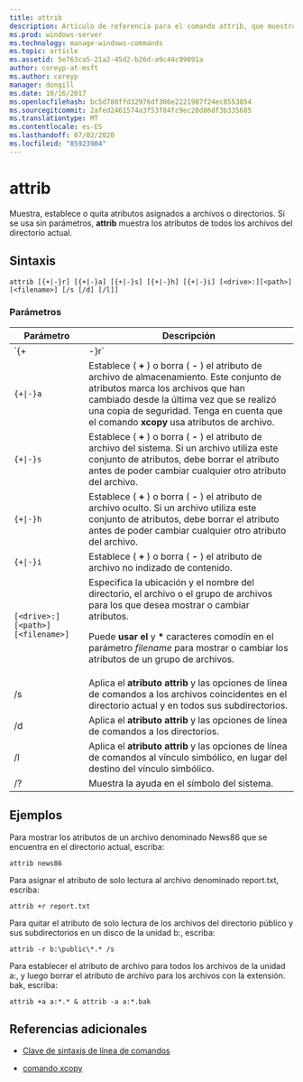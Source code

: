 ```yaml
---
title: attrib
description: Artículo de referencia para el comando attrib, que muestra, establece o quita atributos asignados a archivos o directorios.
ms.prod: windows-server
ms.technology: manage-windows-commands
ms.topic: article
ms.assetid: 5e763ca5-21a2-45d2-b26d-a9c44c99091a
author: coreyp-at-msft
ms.author: coreyp
manager: dongill
ms.date: 10/16/2017
ms.openlocfilehash: bc5d780ffd32976df306e2221987f24ec8553854
ms.sourcegitcommit: 2afed2461574a3f53f84fc9ec28d86df3b335685
ms.translationtype: MT
ms.contentlocale: es-ES
ms.lasthandoff: 07/02/2020
ms.locfileid: "85923904"
---
```

# <a name="attrib"></a>attrib

Muestra, establece o quita atributos asignados a archivos o directorios. Si se usa sin parámetros, **attrib** muestra los atributos de todos los archivos del directorio actual.

## <a name="syntax"></a>Sintaxis

```
attrib [{+|-}r] [{+|-}a] [{+|-}s] [{+|-}h] [{+|-}i] [<drive>:][<path>][<filename>] [/s [/d] [/l]]
```

### <a name="parameters"></a>Parámetros

| Parámetro | Descripción |
| --------- | ----------- |
| `{+|-}r` | Establece ( **+** ) o borra ( **-** ) el atributo de archivo de solo lectura. |
| `{+\|-}a` | Establece ( **+** ) o borra ( **-** ) el atributo de archivo de almacenamiento. Este conjunto de atributos marca los archivos que han cambiado desde la última vez que se realizó una copia de seguridad. Tenga en cuenta que el comando **xcopy** usa atributos de archivo. |
| `{+\|-}s` | Establece ( **+** ) o borra ( **-** ) el atributo de archivo del sistema. Si un archivo utiliza este conjunto de atributos, debe borrar el atributo antes de poder cambiar cualquier otro atributo del archivo. |
| `{+\|-}h` | Establece ( **+** ) o borra ( **-** ) el atributo de archivo oculto. Si un archivo utiliza este conjunto de atributos, debe borrar el atributo antes de poder cambiar cualquier otro atributo del archivo. |
| `{+\|-}i` | Establece ( **+** ) o borra ( **-** ) el atributo de archivo no indizado de contenido. |
| `[<drive>:][<path>][<filename>]` | Especifica la ubicación y el nombre del directorio, el archivo o el grupo de archivos para los que desea mostrar o cambiar atributos.<p>Puede **usar el** y **&#42;** caracteres comodín en el parámetro *filename* para mostrar o cambiar los atributos de un grupo de archivos. |
| /s | Aplica el **atributo attrib** y las opciones de línea de comandos a los archivos coincidentes en el directorio actual y en todos sus subdirectorios. |
| /d | Aplica el **atributo attrib** y las opciones de línea de comandos a los directorios. |
| /l | Aplica el **atributo attrib** y las opciones de línea de comandos al vínculo simbólico, en lugar del destino del vínculo simbólico. |
| /? | Muestra la ayuda en el símbolo del sistema. |

## <a name="examples"></a>Ejemplos

Para mostrar los atributos de un archivo denominado News86 que se encuentra en el directorio actual, escriba:

```
attrib news86
```

Para asignar el atributo de solo lectura al archivo denominado report.txt, escriba:

```
attrib +r report.txt
```

Para quitar el atributo de solo lectura de los archivos del directorio público y sus subdirectorios en un disco de la unidad b:, escriba:

```
attrib -r b:\public\*.* /s
```

Para establecer el atributo de archivo para todos los archivos de la unidad a:, y luego borrar el atributo de archivo para los archivos con la extensión. bak, escriba:

```
attrib +a a:*.* & attrib -a a:*.bak
```

## <a name="additional-references"></a>Referencias adicionales

- [Clave de sintaxis de línea de comandos](command-line-syntax-key.md)

- [comando xcopy](xcopy.md)
